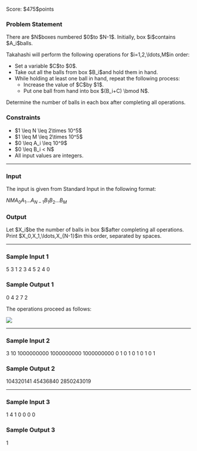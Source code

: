 
<div>

<span>

<span>

<p>
Score: $475$points
</p>

<div>

<section>

### **Problem Statement**

<p>
There are $N$boxes numbered $0$to $N-1$. Initially, box $i$contains $A_i$balls.
</p>

<p>
Takahashi will perform the following operations for $i=1,2,\ldots,M$in order:
</p>

<ul>

<li>
Set a variable $C$to $0$.
</li>

<li>
Take out all the balls from box $B_i$and hold them in hand.
</li>

<li>
While holding at least one ball in hand, repeat the following process:
<ul>

<li>
Increase the value of $C$by $1$.
</li>

<li>
Put one ball from hand into box $(B_i+C) \bmod N$.
</li>

</ul>

</li>

</ul>

<p>
Determine the number of balls in each box after completing all operations.
</p>

</section>

</div>

<div>

<section>

### **Constraints**

<ul>

<li>
$1 \leq N \leq 2\times 10^5$
</li>

<li>
$1 \leq M \leq 2\times 10^5$
</li>

<li>
$0 \leq A_i \leq 10^9$
</li>

<li>
$0 \leq B_i < N$
</li>

<li>
All input values are integers.
</li>

</ul>

</section>

</div>

---

<div>

<div>

<section>

### **Input**

<p>
The input is given from Standard Input in the following format:
</p>

<div>

$N$$M$$A_0$$A_1$$\ldots$$A_{N-1}$$B_1$$B_2$$\ldots$$B_M$
</div>

</section>

</div>

<div>

<section>

### **Output**

<p>
Let $X_i$be the number of balls in box $i$after completing all operations. Print $X_0,X_1,\ldots,X_{N-1}$in this order, separated by spaces.
</p>

</section>

</div>

</div>

---

<div>

<section>

### **Sample Input 1**

<div>

5 3
1 2 3 4 5
2 4 0

</div>

</section>

</div>

<div>

<section>

### **Sample Output 1**

<div>

0 4 2 7 2

</div>

<p>
The operations proceed as follows:
</p>

<p>

<img src="https://img.atcoder.jp/abc340/2be752ad9f0e3a7336fb4d34561be58f.gif">

</img>

</p>

</section>

</div>

---

<div>

<section>

### **Sample Input 2**

<div>

3 10
1000000000 1000000000 1000000000
0 1 0 1 0 1 0 1 0 1

</div>

</section>

</div>

<div>

<section>

### **Sample Output 2**

<div>

104320141 45436840 2850243019

</div>

</section>

</div>

---

<div>

<section>

### **Sample Input 3**

<div>

1 4
1
0 0 0 0

</div>

</section>

</div>

<div>

<section>

### **Sample Output 3**

<div>

1

</div>

</section>

</div>

</span>

</span>

</div>
